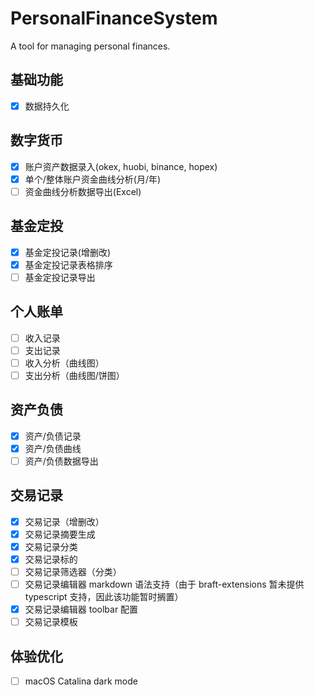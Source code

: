 # PersonalFinanceSystem

A tool for managing personal finances.

## 基础功能

- [x] 数据持久化

## 数字货币

- [x] 账户资产数据录入(okex, huobi, binance, hopex)
- [x] 单个/整体账户资金曲线分析(月/年)
- [ ] 资金曲线分析数据导出(Excel)

## 基金定投

- [x] 基金定投记录(增删改)
- [x] 基金定投记录表格排序
- [ ] 基金定投记录导出

## 个人账单

- [ ] 收入记录
- [ ] 支出记录
- [ ] 收入分析（曲线图）
- [ ] 支出分析（曲线图/饼图）

## 资产负债

- [x] 资产/负债记录
- [x] 资产/负债曲线
- [ ] 资产/负债数据导出

## 交易记录

- [x] 交易记录（增删改）
- [x] 交易记录摘要生成
- [x] 交易记录分类
- [x] 交易记录标的
- [ ] 交易记录筛选器（分类）
- [ ] 交易记录编辑器 markdown 语法支持（由于 braft-extensions 暂未提供 typescript 支持，因此该功能暂时搁置）
- [x] 交易记录编辑器 toolbar 配置
- [ ] 交易记录模板

## 体验优化

- [ ] macOS Catalina dark mode
